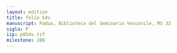 ```yaml
---
layout: edition
title: folio 54v
manuscript: Padua, Biblioteca del Seminario Vescovile, MS 32
sigla: P
iip: p054v.tif
milestone: 108
---
```


